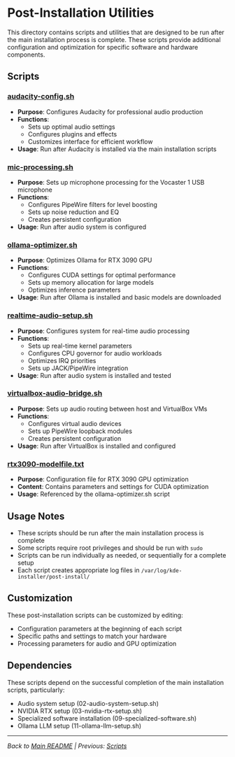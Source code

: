 # Post-Installation Utilities

This directory contains scripts and utilities that are designed to be run after the main installation process is complete. These scripts provide additional configuration and optimization for specific software and hardware components.

## Scripts

### [audacity-config.sh](audacity-config.sh)

- **Purpose**: Configures Audacity for professional audio production
- **Functions**:
  - Sets up optimal audio settings
  - Configures plugins and effects
  - Customizes interface for efficient workflow
- **Usage**: Run after Audacity is installed via the main installation scripts

### [mic-processing.sh](mic-processing.sh)

- **Purpose**: Sets up microphone processing for the Vocaster 1 USB microphone
- **Functions**:
  - Configures PipeWire filters for level boosting
  - Sets up noise reduction and EQ
  - Creates persistent configuration
- **Usage**: Run after audio system is configured

### [ollama-optimizer.sh](ollama-optimizer.sh)

- **Purpose**: Optimizes Ollama for RTX 3090 GPU
- **Functions**:
  - Configures CUDA settings for optimal performance
  - Sets up memory allocation for large models
  - Optimizes inference parameters
- **Usage**: Run after Ollama is installed and basic models are downloaded

### [realtime-audio-setup.sh](realtime-audio-setup.sh)

- **Purpose**: Configures system for real-time audio processing
- **Functions**:
  - Sets up real-time kernel parameters
  - Configures CPU governor for audio workloads
  - Optimizes IRQ priorities
  - Sets up JACK/PipeWire integration
- **Usage**: Run after audio system is installed and tested

### [virtualbox-audio-bridge.sh](virtualbox-audio-bridge.sh)

- **Purpose**: Sets up audio routing between host and VirtualBox VMs
- **Functions**:
  - Configures virtual audio devices
  - Sets up PipeWire loopback modules
  - Creates persistent configuration
- **Usage**: Run after VirtualBox is installed and configured

### [rtx3090-modelfile.txt](rtx3090-modelfile.txt)

- **Purpose**: Configuration file for RTX 3090 GPU optimization
- **Content**: Contains parameters and settings for CUDA optimization
- **Usage**: Referenced by the ollama-optimizer.sh script

## Usage Notes

- These scripts should be run after the main installation process is complete
- Some scripts require root privileges and should be run with `sudo`
- Scripts can be run individually as needed, or sequentially for a complete setup
- Each script creates appropriate log files in `/var/log/kde-installer/post-install/`

## Customization

These post-installation scripts can be customized by editing:

- Configuration parameters at the beginning of each script
- Specific paths and settings to match your hardware
- Processing parameters for audio and GPU optimization

## Dependencies

These scripts depend on the successful completion of the main installation scripts, particularly:

- Audio system setup (02-audio-system-setup.sh)
- NVIDIA RTX setup (03-nvidia-rtx-setup.sh)
- Specialized software installation (09-specialized-software.sh)
- Ollama LLM setup (11-ollama-llm-setup.sh)

---

*Back to [Main README](../../README.md) | Previous: [Scripts](../README.md)*
